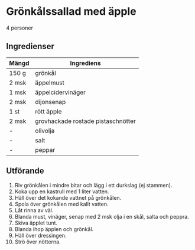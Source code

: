 # Grönkålssallad med äpple
4 personer

## Ingredienser

Mängd|Ingrediens
------------ | -------------
150 g|grönkål
2 msk|äppelmust
1 msk|äppelcidervinäger
2 msk|dijonsenap
1 st|rött äpple
2 msk|grovhackade rostade pistaschnötter
\-|olivolja
\-|salt
\-|peppar

## Utförande
1. Riv grönkålen i mindre bitar och lägg i ett durkslag (ej stammen).
2. Koka upp en kastrull med 1 liter vatten.
3. Häll över det kokande vattnet på grönkålen.
4. Spola över grönkålen med kallt vatten.
5. Låt rinna av väl.
6. Blanda must, vinäger, senap med 2 msk olja i en skål, salta och peppra.
7. Skiva äpplet tunt.
8. Blanda ihop äpplen och grönkål.
9. Häll över dressingen.
10. Strö över nötterna.
